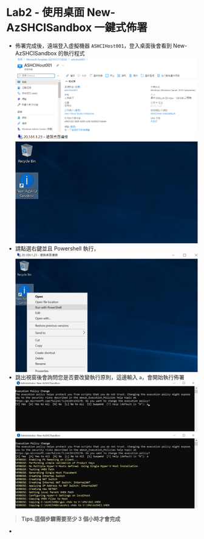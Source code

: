 # Lab2 - 使用桌面 New-AzSHCISandbox 一鍵式佈署

- 佈署完成後，遠端登入虛擬機器 `ASHCIHost001`，登入桌面後會看到 New-AzSHCISandbox 的執行程式 <br>
![GITHUB](https://github.com/BrianHsing/Azure-Stack-HCI-Sandbox/blob/main/images/deploy12.png)<br>
![GITHUB](https://github.com/BrianHsing/Azure-Stack-HCI-Sandbox/blob/main/images/deploy13.png)<br>
- 請點選右鍵並且 Powershell 執行，<br>
![GITHUB](https://github.com/BrianHsing/Azure-Stack-HCI-Sandbox/blob/main/images/deploy14.png)<br>
- 跳出視窗後會詢問您是否要改變執行原則，這邊輸入 `a`，會開始執行佈署<br>
![GITHUB](https://github.com/BrianHsing/Azure-Stack-HCI-Sandbox/blob/main/images/deploy15.png)<br>
![GITHUB](https://github.com/BrianHsing/Azure-Stack-HCI-Sandbox/blob/main/images/deploy16.png)<br>
> **Tips.這個步驟需要至少 3 個小時才會完成** <br>
- 